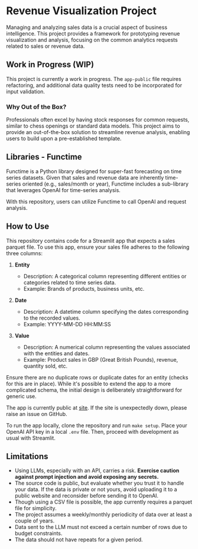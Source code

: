 # Revenue Visualization Project

Managing and analyzing sales data is a crucial aspect of business intelligence. This project provides a framework for prototyping revenue visualization and analysis, focusing on the common analytics requests related to sales or revenue data.

## Work in Progress (WIP)

This project is currently a work in progress. The `app-public` file requires refactoring, and additional data quality tests need to be incorporated for input validation.

### Why Out of the Box?

Professionals often excel by having stock responses for common requests, similar to chess openings or standard data models. This project aims to provide an out-of-the-box solution to streamline revenue analysis, enabling users to build upon a pre-established template.

## Libraries - Functime

Functime is a Python library designed for super-fast forecasting on time series datasets. Given that sales and revenue data are inherently time-series oriented (e.g., sales/month or year), Functime includes a sub-library that leverages OpenAI for time-series analysis.

With this repository, users can utilize Functime to call OpenAI and request analysis.

## How to Use

This repository contains code for a Streamlit app that expects a sales parquet file. To use this app, ensure your sales file adheres to the following three columns:

1. **Entity**
    - Description: A categorical column representing different entities or categories related to time series data.
    - Example: Brands of products, business units, etc.

2. **Date**
    - Description: A datetime column specifying the dates corresponding to the recorded values.
    - Example: YYYY-MM-DD HH:MM:SS

3. **Value**
    - Description: A numerical column representing the values associated with the entities and dates.
    - Example: Product sales in GBP (Great British Pounds), revenue, quantity sold, etc.

Ensure there are no duplicate rows or duplicate dates for an entity (checks for this are in place). While it's possible to extend the app to a more complicated schema, the initial design is deliberately straightforward for generic use.

The app is currently public at [site](site). If the site is unexpectedly down, please raise an issue on GitHub.

To run the app locally, clone the repository and run `make setup`. Place your OpenAI API key in a local `.env` file. Then, proceed with development as usual with Streamlit.

## Limitations

- Using LLMs, especially with an API, carries a risk. **Exercise caution against prompt injection and avoid exposing any secrets.**
- The source code is public, but evaluate whether you trust it to handle your data. If the data is private or not yours, avoid uploading it to a public website and reconsider before sending it to OpenAI.
- Though using a CSV file is possible, the app currently requires a parquet file for simplicity.
- The project assumes a weekly/monthly periodicity of data over at least a couple of years.
- Data sent to the LLM must not exceed a certain number of rows due to budget constraints.
- The data should not have repeats for a given period.
